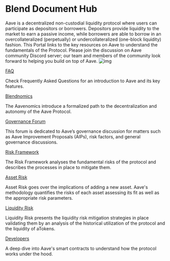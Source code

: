 # Blend Document Hub
Aave is a decentralized non-custodial liquidity protocol where users can participate as depositors or borrowers. Depositors provide liquidity to the market to earn a passive income, while borrowers are able to borrow in an overcollateralized (perpetually) or undercollateralized (one-block liquidity) fashion.
This Portal links to the key resources on Aave to understand the fundamentals of the Protocol. Please join the discussion on Aave community Discord server; our team and members of the community look forward to helping you build on top of Aave.
![img](https://2799188404-files.gitbook.io/~/files/v0/b/gitbook-legacy-files/o/assets%2F-MDtoSpz9ekPafgSK8Bl%2F-MDvO-yzDivYrBvizXRW%2F-MDvO2lOYLIPFLa6WEUO%2Faave%20overview.png?alt=media&token=5a4c8be8-d473-4041-b58c-a37234bd15fd)


[FAQ](faq/)

Check Frequently Asked Questions for an introduction to Aave and its key features.

[Blendnomics](blendnomics/)

The Aavenomics introduce a formalized path to the decentralization and autonomy of the Aave Protocol. 

[Governance Forum](go)

This forum is dedicated to Aave’s governance discussion for matters such as Aave Improvement Proposals (AIPs), risk factors, and general governance discussions.

[Risk Framework](blendriskframework/)

The Risk Framework analyses the fundamental risks of the protocol and describes the processes in place to mitigate them.

[Asset Risk](assetrisk/)

Asset Risk goes over the implications of adding a new asset. Aave's  methodology quantifies the risks of each asset assessing its fit as well as the appropriate risk parameters. 

[Liquidity Risk](liquidityrisk/)

Liquidity Risk presents the liquidity risk mitigation strategies in place validating them by an analysis of the historical utilization of the protocol and the liquidity of aTokens.

[Developers](blenddeveloperdocs/)

A deep dive into Aave's smart contracts to understand how the protocol works under the hood.
